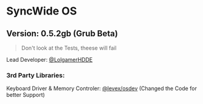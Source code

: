 # SyncWide OS
## Version: 0.5.2gb (Grub Beta)
> Don't look at the Tests, theese will fail

Lead Developer: [@LolgamerHDDE](https://github.com/LolgamerHDDE)

### 3rd Party Libraries:
Keyboard Driver & Memory Controler: [@levex/osdev](https://github.com/levex/osdev) (Changed the Code for better Support)